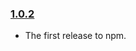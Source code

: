 ### [1.0.2](https://github.com/bingnz/cucumber-teamcity-formatter/releases/tag/v1.0.2)

- The first release to npm.
